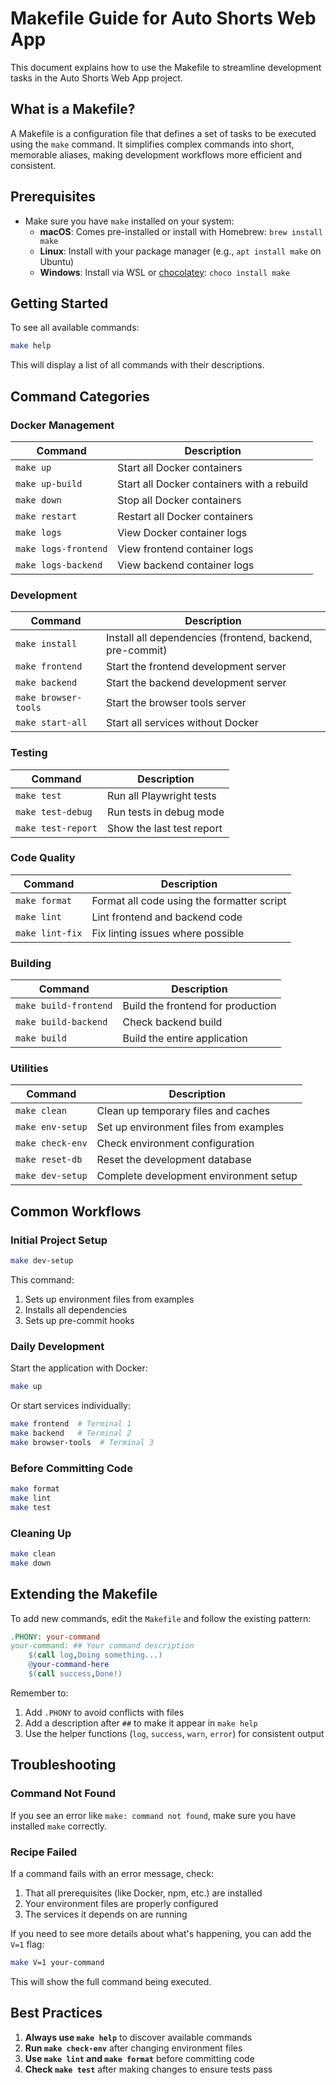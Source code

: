 # Makefile Guide for Auto Shorts Web App

This document explains how to use the Makefile to streamline development tasks in the Auto Shorts Web App project.

## What is a Makefile?

A Makefile is a configuration file that defines a set of tasks to be executed using the `make` command. It simplifies complex commands into short, memorable aliases, making development workflows more efficient and consistent.

## Prerequisites

- Make sure you have `make` installed on your system:
  - **macOS**: Comes pre-installed or install with Homebrew: `brew install make`
  - **Linux**: Install with your package manager (e.g., `apt install make` on Ubuntu)
  - **Windows**: Install via WSL or [chocolatey](https://chocolatey.org/): `choco install make`

## Getting Started

To see all available commands:

```bash
make help
```

This will display a list of all commands with their descriptions.

## Command Categories

### Docker Management

| Command | Description |
|---------|-------------|
| `make up` | Start all Docker containers |
| `make up-build` | Start all Docker containers with a rebuild |
| `make down` | Stop all Docker containers |
| `make restart` | Restart all Docker containers |
| `make logs` | View Docker container logs |
| `make logs-frontend` | View frontend container logs |
| `make logs-backend` | View backend container logs |

### Development

| Command | Description |
|---------|-------------|
| `make install` | Install all dependencies (frontend, backend, pre-commit) |
| `make frontend` | Start the frontend development server |
| `make backend` | Start the backend development server |
| `make browser-tools` | Start the browser tools server |
| `make start-all` | Start all services without Docker |

### Testing

| Command | Description |
|---------|-------------|
| `make test` | Run all Playwright tests |
| `make test-debug` | Run tests in debug mode |
| `make test-report` | Show the last test report |

### Code Quality

| Command | Description |
|---------|-------------|
| `make format` | Format all code using the formatter script |
| `make lint` | Lint frontend and backend code |
| `make lint-fix` | Fix linting issues where possible |

### Building

| Command | Description |
|---------|-------------|
| `make build-frontend` | Build the frontend for production |
| `make build-backend` | Check backend build |
| `make build` | Build the entire application |

### Utilities

| Command | Description |
|---------|-------------|
| `make clean` | Clean up temporary files and caches |
| `make env-setup` | Set up environment files from examples |
| `make check-env` | Check environment configuration |
| `make reset-db` | Reset the development database |
| `make dev-setup` | Complete development environment setup |

## Common Workflows

### Initial Project Setup

```bash
make dev-setup
```

This command:
1. Sets up environment files from examples
2. Installs all dependencies
3. Sets up pre-commit hooks

### Daily Development

Start the application with Docker:

```bash
make up
```

Or start services individually:

```bash
make frontend  # Terminal 1
make backend   # Terminal 2
make browser-tools  # Terminal 3
```

### Before Committing Code

```bash
make format
make lint
make test
```

### Cleaning Up

```bash
make clean
make down
```

## Extending the Makefile

To add new commands, edit the `Makefile` and follow the existing pattern:

```makefile
.PHONY: your-command
your-command: ## Your command description
	$(call log,Doing something...)
	@your-command-here
	$(call success,Done!)
```

Remember to:
1. Add `.PHONY` to avoid conflicts with files
2. Add a description after `##` to make it appear in `make help`
3. Use the helper functions (`log`, `success`, `warn`, `error`) for consistent output

## Troubleshooting

### Command Not Found

If you see an error like `make: command not found`, make sure you have installed `make` correctly.

### Recipe Failed

If a command fails with an error message, check:
1. That all prerequisites (like Docker, npm, etc.) are installed
2. Your environment files are properly configured
3. The services it depends on are running

If you need to see more details about what's happening, you can add the `V=1` flag:

```bash
make V=1 your-command
```

This will show the full command being executed.

## Best Practices

1. **Always use `make help`** to discover available commands
2. **Run `make check-env`** after changing environment files
3. **Use `make lint` and `make format`** before committing code
4. **Check `make test`** after making changes to ensure tests pass 